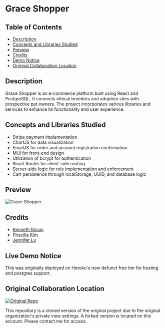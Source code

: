 # Grace Shopper

## Table of Contents
- [Description](#description) 
- [Concepts and Libraries Studied](#concepts-and-libraries-studied)
- [Preview](#preview)
- [Credits](#credits)
- [Demo Notice](#live-demo-notice) 
- [Original Collaboration Location](#original-collaboration-location) 

## Description 

Grace Shopper is an e-commerce platform built using React and PostgreSQL. It connects ethical breeders and adoption sites with prospective pet owners. The project incorporates various libraries and services to enhance its functionality and user experience.

## Concepts and Libraries Studied

- Stripe payment implementation
- ChartJS for data visualization
- EmailJS for order and account registration confirmation
- MUI for front-end design
- Utilization of bcrypt for authentication
- React Router for client-side routing
- Server-side logic for role implementation and enforcement
- Cart persistence through localStorage, UUID, and database logic

## Preview

![Grace Shopper](https://github.com/Kcrosas/PROJECTS-graceShopper-FSA/assets/90270082/e2bc9403-65b0-49c5-98d7-3eecd67c6cd6)

## Credits

- [Kenneth Rosas](https://github.com/kcrosas) 
- [Priscilla Kim](https://github.com/kimpriscilla) 
- [Jennifer Lu](https://github.com/jenniferlu32)  

## Live Demo Notice

This was originally deployed on Heroku's now defunct free tier for hosting and postgres support. 

## Original Collaboration Location

[![Original Repo](https://img.shields.io/badge/Original%20Repo-kimpriscilla/grace--shopper-brightgreen)](https://github.com/kimpriscilla/grace-shopper)

This repository is a cloned version of the original project due to the original organization's private view settings. A forked version is located on this account. Please contact me for access.
